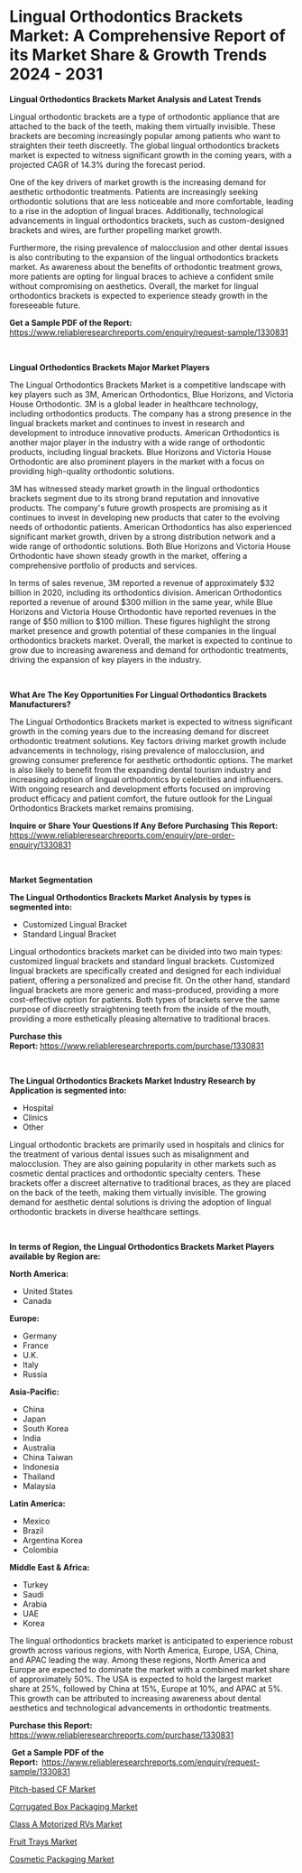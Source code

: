 <p><h1>Lingual Orthodontics Brackets Market: A Comprehensive Report of its Market Share & Growth Trends 2024 - 2031</h1></p><p><strong>Lingual Orthodontics Brackets Market Analysis and Latest Trends</strong></p>
<p><p>Lingual orthodontic brackets are a type of orthodontic appliance that are attached to the back of the teeth, making them virtually invisible. These brackets are becoming increasingly popular among patients who want to straighten their teeth discreetly. The global lingual orthodontics brackets market is expected to witness significant growth in the coming years, with a projected CAGR of 14.3% during the forecast period.</p><p>One of the key drivers of market growth is the increasing demand for aesthetic orthodontic treatments. Patients are increasingly seeking orthodontic solutions that are less noticeable and more comfortable, leading to a rise in the adoption of lingual braces. Additionally, technological advancements in lingual orthodontics brackets, such as custom-designed brackets and wires, are further propelling market growth.</p><p>Furthermore, the rising prevalence of malocclusion and other dental issues is also contributing to the expansion of the lingual orthodontics brackets market. As awareness about the benefits of orthodontic treatment grows, more patients are opting for lingual braces to achieve a confident smile without compromising on aesthetics. Overall, the market for lingual orthodontics brackets is expected to experience steady growth in the foreseeable future.</p></p>
<p><strong>Get a Sample PDF of the Report:&nbsp;</strong> <a href="https://www.reliableresearchreports.com/enquiry/request-sample/1330831">https://www.reliableresearchreports.com/enquiry/request-sample/1330831</a></p>
<p>&nbsp;</p>
<p><strong>Lingual Orthodontics Brackets Major Market Players</strong></p>
<p><p>The Lingual Orthodontics Brackets Market is a competitive landscape with key players such as 3M, American Orthodontics, Blue Horizons, and Victoria House Orthodontic. 3M is a global leader in healthcare technology, including orthodontics products. The company has a strong presence in the lingual brackets market and continues to invest in research and development to introduce innovative products. American Orthodontics is another major player in the industry with a wide range of orthodontic products, including lingual brackets. Blue Horizons and Victoria House Orthodontic are also prominent players in the market with a focus on providing high-quality orthodontic solutions.</p><p>3M has witnessed steady market growth in the lingual orthodontics brackets segment due to its strong brand reputation and innovative products. The company's future growth prospects are promising as it continues to invest in developing new products that cater to the evolving needs of orthodontic patients. American Orthodontics has also experienced significant market growth, driven by a strong distribution network and a wide range of orthodontic solutions. Both Blue Horizons and Victoria House Orthodontic have shown steady growth in the market, offering a comprehensive portfolio of products and services.</p><p>In terms of sales revenue, 3M reported a revenue of approximately $32 billion in 2020, including its orthodontics division. American Orthodontics reported a revenue of around $300 million in the same year, while Blue Horizons and Victoria House Orthodontic have reported revenues in the range of $50 million to $100 million. These figures highlight the strong market presence and growth potential of these companies in the lingual orthodontics brackets market. Overall, the market is expected to continue to grow due to increasing awareness and demand for orthodontic treatments, driving the expansion of key players in the industry.</p></p>
<p>&nbsp;</p>
<p><strong>What Are The Key Opportunities For Lingual Orthodontics Brackets Manufacturers?</strong></p>
<p><p>The Lingual Orthodontics Brackets market is expected to witness significant growth in the coming years due to the increasing demand for discreet orthodontic treatment solutions. Key factors driving market growth include advancements in technology, rising prevalence of malocclusion, and growing consumer preference for aesthetic orthodontic options. The market is also likely to benefit from the expanding dental tourism industry and increasing adoption of lingual orthodontics by celebrities and influencers. With ongoing research and development efforts focused on improving product efficacy and patient comfort, the future outlook for the Lingual Orthodontics Brackets market remains promising.</p></p>
<p><strong>Inquire or Share Your Questions If Any Before Purchasing This Report:</strong> <a href="https://www.reliableresearchreports.com/enquiry/pre-order-enquiry/1330831">https://www.reliableresearchreports.com/enquiry/pre-order-enquiry/1330831</a></p>
<p>&nbsp;</p>
<p><strong>Market Segmentation</strong></p>
<p><strong>The Lingual Orthodontics Brackets Market Analysis by types is segmented into:</strong></p>
<p><ul><li>Customized Lingual Bracket</li><li>Standard Lingual Bracket</li></ul></p>
<p><p>Lingual orthodontics brackets market can be divided into two main types: customized lingual brackets and standard lingual brackets. Customized lingual brackets are specifically created and designed for each individual patient, offering a personalized and precise fit. On the other hand, standard lingual brackets are more generic and mass-produced, providing a more cost-effective option for patients. Both types of brackets serve the same purpose of discreetly straightening teeth from the inside of the mouth, providing a more esthetically pleasing alternative to traditional braces.</p></p>
<p><strong>Purchase this Report:&nbsp;</strong><a href="https://www.reliableresearchreports.com/purchase/1330831">https://www.reliableresearchreports.com/purchase/1330831</a></p>
<p>&nbsp;</p>
<p><strong>The Lingual Orthodontics Brackets Market Industry Research by Application is segmented into:</strong></p>
<p><ul><li>Hospital</li><li>Clinics</li><li>Other</li></ul></p>
<p><p>Lingual orthodontic brackets are primarily used in hospitals and clinics for the treatment of various dental issues such as misalignment and malocclusion. They are also gaining popularity in other markets such as cosmetic dental practices and orthodontic specialty centers. These brackets offer a discreet alternative to traditional braces, as they are placed on the back of the teeth, making them virtually invisible. The growing demand for aesthetic dental solutions is driving the adoption of lingual orthodontic brackets in diverse healthcare settings.</p></p>
<p>&nbsp;</p>
<p><strong>In terms of Region, the Lingual Orthodontics Brackets Market Players available by Region are:</strong></p>
<p>
    <p> <strong> North America: </strong>
        <ul>
            <li>United States</li>
            <li>Canada</li>
        </ul>
        </p> 
    <p> <strong> Europe: </strong>
        <ul>
            <li>Germany</li>
            <li>France</li>
            <li>U.K.</li>
            <li>Italy</li>
            <li>Russia</li>
        </ul>
        </p> 
    <p> <strong> Asia-Pacific: </strong>
        <ul>
            <li>China</li>
            <li>Japan</li>
            <li>South Korea</li>
            <li>India</li>
            <li>Australia</li>
            <li>China Taiwan</li>
            <li>Indonesia</li>
            <li>Thailand</li>
            <li>Malaysia</li>
        </ul>
        </p> 
    <p> <strong> Latin America: </strong>
        <ul>
            <li>Mexico</li>
            <li>Brazil</li>
            <li>Argentina Korea</li>
            <li>Colombia</li>
        </ul>
        </p> 
    <p> <strong> Middle East & Africa: </strong>
        <ul>
            <li>Turkey</li>
            <li>Saudi</li>
            <li>Arabia</li>
            <li>UAE</li>
            <li>Korea</li>
        </ul>
    </p>
    </p>
<p><p>The lingual orthodontics brackets market is anticipated to experience robust growth across various regions, with North America, Europe, USA, China, and APAC leading the way. Among these regions, North America and Europe are expected to dominate the market with a combined market share of approximately 50%. The USA is expected to hold the largest market share at 25%, followed by China at 15%, Europe at 10%, and APAC at 5%. This growth can be attributed to increasing awareness about dental aesthetics and technological advancements in orthodontic treatments.</p></p>
<p><strong>Purchase this Report: </strong><a href="https://www.reliableresearchreports.com/purchase/1330831">https://www.reliableresearchreports.com/purchase/1330831</a></p>
<p>&nbsp;<strong>Get a Sample PDF of the Report:&nbsp;&nbsp;</strong><a href="https://www.reliableresearchreports.com/enquiry/request-sample/1330831">https://www.reliableresearchreports.com/enquiry/request-sample/1330831</a></p>
<p><strong></strong></p>
<p><p><a href="https://github.com/AKSHATREPORTPRIME/Market-Research-Report-List-3/blob/main/pitch-based-cf-market.md">Pitch-based CF Market</a></p><p><a href="https://medium.com/@vivianejast/corrugated-box-packaging-market-report-reveals-the-latest-trends-and-growth-opportunities-of-this-1d98cdf727a9">Corrugated Box Packaging Market</a></p><p><a href="https://github.com/mancsybtousav/Market-Research-Report-List-1/blob/main/class-a-motorized-rvs-market.md">Class A Motorized RVs Market</a></p><p><a href="https://medium.com/@vivianejast/fruit-trays-market-size-cagr-trends-2024-2030-0fd41e17e5f7">Fruit Trays Market</a></p><p><a href="https://medium.com/@vivianejast/cosmetic-packaging-market-competitive-analysis-market-trends-and-forecast-to-2031-ce557d6d4fda">Cosmetic Packaging Market</a></p></p>
